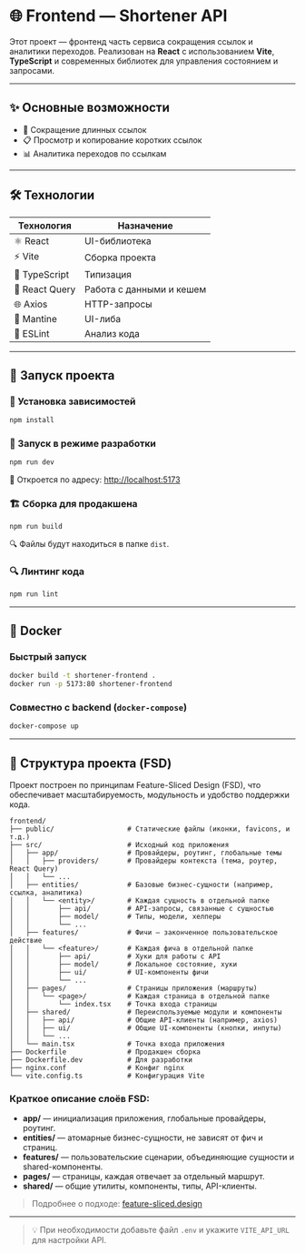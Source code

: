 # 🌐 Frontend — Shortener API

Этот проект — фронтенд часть сервиса сокращения ссылок и аналитики переходов. Реализован на **React** с использованием **Vite**, **TypeScript** и современных библиотек для управления состоянием и запросами.

---

## ✨ Основные возможности

- 🔗 Сокращение длинных ссылок
- 📋 Просмотр и копирование коротких ссылок
- 📊 Аналитика переходов по ссылкам

---

## 🛠️ Технологии

| Технология     | Назначение               |
|----------------|--------------------------|
| ⚛️ React       | UI-библиотека            |
| ⚡ Vite         | Сборка проекта           |
| 🗾 TypeScript  | Типизация                |
| 🔄 React Query | Работа с данными и кешем |
| 🌐 Axios       | HTTP-запросы             |
| 🎨 Mantine     | UI-либа                  |
| 🧹 ESLint      | Анализ кода              |

---

## 🚀 Запуск проекта

### 🔧 Установка зависимостей

```bash
npm install
```

### 🧪 Запуск в режиме разработки

```bash
npm run dev
```

📍 Откроется по адресу: [http://localhost:5173](http://localhost:5173)

### 🏗️ Сборка для продакшена

```bash
npm run build
```

🔍 Файлы будут находиться в папке `dist`.

### 🔍 Линтинг кода

```bash
npm run lint
```

---

## 🐳 Docker

### Быстрый запуск

```bash
docker build -t shortener-frontend .
docker run -p 5173:80 shortener-frontend
```

### Совместно с backend (`docker-compose`)

```bash
docker-compose up
```

---

## 📁 Структура проекта (FSD)

Проект построен по принципам Feature-Sliced Design (FSD), что обеспечивает масштабируемость, модульность и удобство поддержки кода.

```
frontend/
├── public/                  # Статические файлы (иконки, favicons, и т.д.)
├── src/                     # Исходный код приложения
│   ├── app/                 # Провайдеры, роутинг, глобальные темы
│   │   ├── providers/       # Провайдеры контекста (тема, роутер, React Query)
│   │   └── ...
│   ├── entities/            # Базовые бизнес-сущности (например, ссылка, аналитика)
│   │   └── <entity>/        # Каждая сущность в отдельной папке
│   │       ├── api/         # API-запросы, связанные с сущностью
│   │       ├── model/       # Типы, модели, хелперы
│   │       └── ...
│   ├── features/            # Фичи — законченное пользовательское действие
│   │   └── <feature>/       # Каждая фича в отдельной папке
│   │       ├── api/         # Хуки для работы с API
│   │       ├── model/       # Локальное состояние, хуки
│   │       ├── ui/          # UI-компоненты фичи
│   │       └── ...
│   ├── pages/               # Страницы приложения (маршруты)
│   │   └── <page>/          # Каждая страница в отдельной папке
│   │       └── index.tsx    # Точка входа страницы
│   ├── shared/              # Переиспользуемые модули и компоненты
│   │   ├── api/             # Общие API-клиенты (например, axios)
│   │   ├── ui/              # Общие UI-компоненты (кнопки, инпуты)
│   │   └── ...
│   └── main.tsx             # Точка входа приложения
├── Dockerfile               # Продакшен сборка
├── Dockerfile.dev           # Для разработки
├── nginx.conf               # Конфиг nginx
└── vite.config.ts           # Конфигурация Vite
```

### Краткое описание слоёв FSD:

- **app/** — инициализация приложения, глобальные провайдеры, роутинг.
- **entities/** — атомарные бизнес-сущности, не зависят от фич и страниц.
- **features/** — пользовательские сценарии, объединяющие сущности и shared-компоненты.
- **pages/** — страницы, каждая отвечает за отдельный маршрут.
- **shared/** — общие утилиты, компоненты, типы, API-клиенты.

> Подробнее о подходе: [feature-sliced.design](https://feature-sliced.design/ru)


---

> 💡 При необходимости добавьте файл `.env` и укажите `VITE_API_URL` для настройки API.
